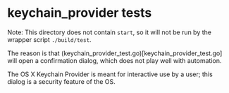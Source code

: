 # keychain_provider tests

Note: This directory does not contain `start`, so it will not be run by the wrapper script `./build/test`.

The reason is that (keychain_provider_test.go)[keychain_provider_test.go] will open a confirmation dialog, which does not play well with automation.

The OS X Keychain Provider is meant for interactive use by a user; this dialog is a security feature of the OS.
